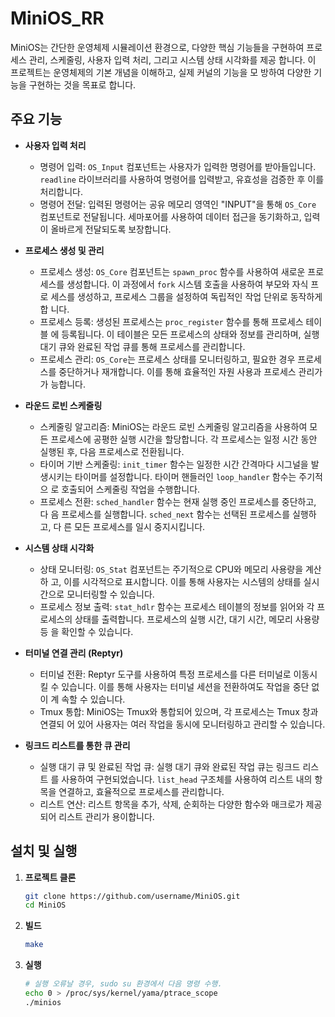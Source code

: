 # MiniOS_RR

MiniOS는 간단한 운영체제 시뮬레이션 환경으로, 다양한 핵심 기능들을 구현하여
프로세스 관리, 스케줄링, 사용자 입력 처리, 그리고 시스템 상태 시각화를 제공
합니다. 이 프로젝트는 운영체제의 기본 개념을 이해하고, 실제 커널의 기능을 모
방하여 다양한 기능을 구현하는 것을 목표로 합니다.

## 주요 기능

- **사용자 입력 처리**
  - 명령어 입력: `OS_Input` 컴포넌트는 사용자가 입력한 명령어를 받아들입니다.
  `readline` 라이브러리를 사용하여 명령어를 입력받고, 유효성을 검증한 후 이를
  처리합니다.
  - 명령어 전달: 입력된 명령어는 공유 메모리 영역인 "INPUT"을 통해 `OS_Core`
  컴포넌트로 전달됩니다. 세마포어를 사용하여 데이터 접근을 동기화하고, 입력이
  올바르게 전달되도록 보장합니다.

- **프로세스 생성 및 관리**
  - 프로세스 생성: `OS_Core` 컴포넌트는 `spawn_proc` 함수를 사용하여 새로운 프로
  세스를 생성합니다. 이 과정에서 `fork` 시스템 호출을 사용하여 부모와 자식 프로
  세스를 생성하고, 프로세스 그룹을 설정하여 독립적인 작업 단위로 동작하게 합
  니다.
  - 프로세스 등록: 생성된 프로세스는 `proc_register` 함수를 통해 프로세스 테이블
  에 등록됩니다. 이 테이블은 모든 프로세스의 상태와 정보를 관리하며, 실행 대기
  큐와 완료된 작업 큐를 통해 프로세스를 관리합니다.
  - 프로세스 관리: `OS_Core`는 프로세스 상태를 모니터링하고, 필요한 경우 프로세
  스를 중단하거나 재개합니다. 이를 통해 효율적인 자원 사용과 프로세스 관리가 가
  능합니다.

- **라운드 로빈 스케줄링**
  - 스케줄링 알고리즘: MiniOS는 라운드 로빈 스케줄링 알고리즘을 사용하여 모든
  프로세스에 공평한 실행 시간을 할당합니다. 각 프로세스는 일정 시간 동안 실행된
  후, 다음 프로세스로 전환됩니다.
  - 타이머 기반 스케줄링: `init_timer` 함수는 일정한 시간 간격마다 시그널을 발
  생시키는 타이머를 설정합니다. 타이머 핸들러인 `loop_handler` 함수는 주기적으
  로 호출되어 스케줄링 작업을 수행합니다.
  - 프로세스 전환: `sched_handler` 함수는 현재 실행 중인 프로세스를 중단하고, 다
  음 프로세스를 실행합니다. `sched_next` 함수는 선택된 프로세스를 실행하고, 다
  른 모든 프로세스를 일시 중지시킵니다.

- **시스템 상태 시각화**
  - 상태 모니터링: `OS_Stat` 컴포넌트는 주기적으로 CPU와 메모리 사용량을 계산하
  고, 이를 시각적으로 표시합니다. 이를 통해 사용자는 시스템의 상태를 실시간으로
  모니터링할 수 있습니다.
  - 프로세스 정보 출력: `stat_hdlr` 함수는 프로세스 테이블의 정보를 읽어와 각 프
  로세스의 상태를 출력합니다. 프로세스의 실행 시간, 대기 시간, 메모리 사용량 등
  을 확인할 수 있습니다.

- **터미널 연결 관리 (Reptyr)**
  - 터미널 전환: Reptyr 도구를 사용하여 특정 프로세스를 다른 터미널로 이동시킬
  수 있습니다. 이를 통해 사용자는 터미널 세션을 전환하여도 작업을 중단 없이 계
  속할 수 있습니다.
  - Tmux 통합: MiniOS는 Tmux와 통합되어 있으며, 각 프로세스는 Tmux 창과 연결되
  어 있어 사용자는 여러 작업을 동시에 모니터링하고 관리할 수 있습니다.

- **링크드 리스트를 통한 큐 관리**
  - 실행 대기 큐 및 완료된 작업 큐: 실행 대기 큐와 완료된 작업 큐는 링크드 리스트
  를 사용하여 구현되었습니다. `list_head` 구조체를 사용하여 리스트 내의 항목을 
  연결하고, 효율적으로 프로세스를 관리합니다.
  - 리스트 연산: 리스트 항목을 추가, 삭제, 순회하는 다양한 함수와 매크로가 제공
  되어 리스트 관리가 용이합니다.

## 설치 및 실행

1. **프로젝트 클론**
   ```sh
   git clone https://github.com/username/MiniOS.git
   cd MiniOS
   ```

2. **빌드**
    ```sh
    make
    ```

3. **실행**
    ```sh
    # 실행 오류날 경우, sudo su 환경에서 다음 명령 수행.
    echo 0 > /proc/sys/kernel/yama/ptrace_scope 
    ./minios
    ```


